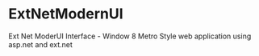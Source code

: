 ExtNetModernUI
==============

Ext Net ModerUI Interface - Window 8 Metro Style web application using asp.net and ext.net
